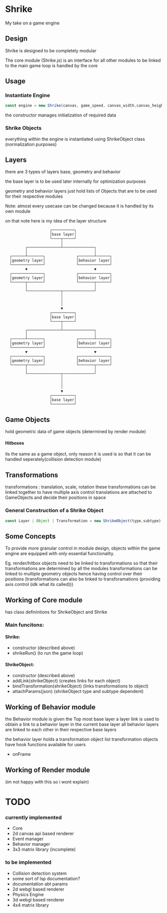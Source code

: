 # Shrike

My take on a game engine


## Design 
Shrike is designed to be completely modular

The core module (Shrike.js) is an interface for all other modules to be linked to 
the main game loop is handled by the core

## Usage

### Instantiate Engine
```javascript
const engine = new Shrike(canvas, game_speed, canvas_width,canvas_height)
 ```
the constructor manages initialization of required data

### Shrike Objects

everything within the engine is instantiated using ShrikeObject class (normalization purposes)

## Layers
there are 3 types of layers base, geometry and behavior

the base layer is to be used later internally for optimization purposes

geometry and behavior layers just hold lists of Objects that are to be used for their respective modules

Note: almost every usecase can be changed because it is handled by its own module

on that note here is my idea of the layer structure


                        ┌──────────┐                
                        │base layer│                
                        └────┬─────┘                
                             │                      
             ┌───────────────┴──────────────┐       
             │                              │       
      ┌──────┴───────┐              ┌───────┴──────┐
      │geometry layer│              │behavior layer│
      └──────────────┘              └──────────────┘
             ▼                              ▼       
      ┌──────────────┐              ┌──────────────┐
      │geometry layer│              │behavior layer│
      └──────┬───────┘              └───────┬──────┘
             │                              │       
             └───────────────┬──────────────┘       
                             │                      
                             │                      
                             │                      
                             ▼                      
                        ┌──────────┐                
                        │base layer│                
                        └────┬─────┘                
                             │                      
             ┌───────────────┴──────────────┐       
             │                              │       
      ┌──────┴───────┐              ┌───────┴──────┐
      │geometry layer│              │behavior layer│
      └──────────────┘              └──────────────┘
             ▼                              ▼       
      ┌──────────────┐              ┌──────────────┐
      │geometry layer│              │behavior layer│
      └──────┬───────┘              └───────┬──────┘
             │                              │       
             └───────────────┬──────────────┘       
                             │                      
                             │                      
                             │                      
                             ▼                      
                        ┌──────────┐                
                        │base layer│                
                        └──────────┘                


## Game Objects
hold geometric data of game objects (determined by render module)

#### Hitboxes
its the same as a game object, only reason it is used is so that it can be handled seperately(collision detection module)

## Transformations
transformations : translation, scale, rotation
these transformations can be linked together to have multiple axis control 
translations are attached to GameObjects and decide their positions in space

### General Construction of a Shrike Object
```javascript
const Layer | Object | Transformation = new ShrikeObject(type,subtype)
```

## Some Concepts
To provide more granular control in module design, objects within the game engine are equipped with only essential functionality.

Eg. 
render/hitbox objects need to be linked to transformations so that their transformations are determined by all the modules
transformations can be linked to multiple geometry objects hence having control over their positions (transformations can also be linked to transforamations (providing axis control (idk what its called)))



## Working of Core module
has class definintions for ShrikeObject and Shrike

### Main funcitons:
#### Shrike:
- constructor (described above)
- shrikeRun() (to run the game loop)

#### ShrikeObject:
- constructor (described above)
- addLink(shrikeObject) (creates links for each object) 
- bindTransformation(shrikeObject) (links transformations to object) 
- attachParams(json) (shrikeObject type and subtype dependent)
    
## Working of Behavior module
the Behavior module is given the Top most base layer
a layer link is used to obtain a link to a behavior layer in the current base layer
all behavior layers are linked to each other in their respective base layers

the behavior layer holds a transformation object list 
transformation objects have hook functions available for users
- onFrame 

## Working of Render module
(im not happy with this so i wont explain)


# TODO 
### currently implemented 
- Core 
- 2d canvas api based renderer
- Event manager
- Behavior manager
- 3x3 matrix library (incomplete)

### to be implemented
- Collision detection system
- some sort of lsp documentation?
- documentation abt params
- 2d webgl based renderer
- Physics Engine
- 3d webgl based renderer
- 4x4 matrix library


